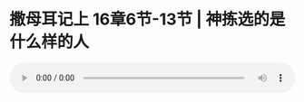 # 撒母耳记上 16章6节-13节 | 神拣选的是什么样的人

<audio style="width: 100%;" preload="false" controls controlslist="nodownload"><source src="https://file.simai.life/audio/mp3/2019/191124_004.mp3" type="audio/mpeg">Your browser does not support the audio element.</audio>